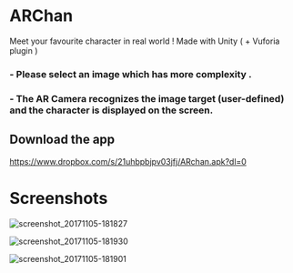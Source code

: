 # ARChan
Meet your favourite character in real world !  Made with Unity ( + Vuforia plugin )      

### - Please select an image which has more complexity .
### - The AR Camera recognizes the image target (user-defined) and the character is displayed on the screen. 

## Download the app 

https://www.dropbox.com/s/21uhbpbjpv03jfj/ARchan.apk?dl=0

# Screenshots



![screenshot_20171105-181827](https://user-images.githubusercontent.com/31897425/32414900-233dfa20-c256-11e7-897e-db5e72dd98d5.png)


![screenshot_20171105-181930](https://user-images.githubusercontent.com/31897425/32414902-29cdcd52-c256-11e7-85fa-8768e00b1973.png)


![screenshot_20171105-181901](https://user-images.githubusercontent.com/31897425/32414903-29feabde-c256-11e7-88ff-92d547e0e6f7.png)
